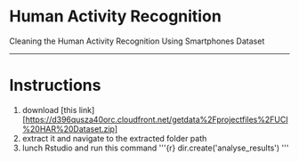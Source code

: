 Human Activity Recognition
==========================

Cleaning the Human Activity Recognition Using Smartphones Dataset

---

# Instructions

1. download [this link][https://d396qusza40orc.cloudfront.net/getdata%2Fprojectfiles%2FUCI%20HAR%20Dataset.zip]
2. extract it and navigate to the extracted folder path
3. lunch Rstudio and run this command
'''{r}
dir.create('analyse_results')
'''